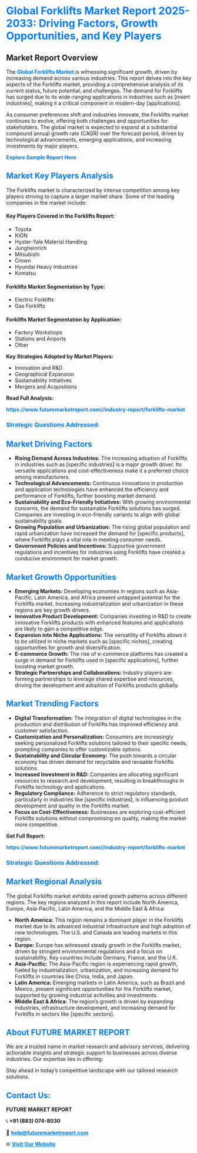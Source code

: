 <h1 style="color: #007BFF;">Global Forklifts Market Report 2025-2033: Driving Factors, Growth Opportunities, and Key Players</h1>

<section id="overview">
<h2>Market Report Overview</h2>
<p>The <a href="https://www.futuremarketreport.com//industry-report/forklifts-market" style="color: #007BFF; text-decoration: none;"><strong>Global Forklifts Market</strong></a> is witnessing significant growth, driven by increasing demand across various industries. This report delves into the key aspects of the Forklifts market, providing a comprehensive analysis of its current status, future potential, and challenges. The demand for Forklifts has surged due to its wide-ranging applications in industries such as [insert industries], making it a critical component in modern-day [applications].</p>
<p>As consumer preferences shift and industries innovate, the Forklifts market continues to evolve, offering both challenges and opportunities for stakeholders. The global market is expected to expand at a substantial compound annual growth rate (CAGR) over the forecast period, driven by technological advancements, emerging applications, and increasing investments by major players.</p>
</section>

<section id="overview">
<p><a href="https://www.futuremarketreport.com//request-sample/reportId=87479" style="color: #007BFF; text-decoration: none;"><strong>Explore Sample Report Here</strong></a></p>
</section>

<section id="key-players">
<h2 style="color: #007BFF;">Market Key Players Analysis</h2>
<p>The Forklifts market is characterized by intense competition among key players striving to capture a larger market share. Some of the leading companies in the market include:</p>
<h4>Key Players Covered in the Forklifts Report:</h4>
<ul><li>Toyota</li><li>KION</li><li>Hyster-Yale Material Handling</li><li>Jungheinrich</li><li>Mitsubishi</li><li>Crown</li><li>Hyundai Heavy Industries</li><li>Komatsu</li></ul>
<h4>Forklifts Market Segmentation by Type:</h4>
<ul><li>Electric Forklifts</li><li>Gas Forklifts</li></ul>

<h4>Forklifts Market Segmentation by Application:</h4>
<ul><li>Factory Workshops</li><li>Stations and Airports</li><li>Other</li></ul>
<p><strong>Key Strategies Adopted by Market Players:</strong></p>
<ul>
<li>Innovation and R&D</li>
<li>Geographical Expansion</li>
<li>Sustainability Initiatives</li>
<li>Mergers and Acquisitions</li>
</ul>
</section>

<section>
<p><strong>Read Full Analysis: </strong></p><a href="https://www.futuremarketreport.com//industry-report/forklifts-market" style="color: #007BFF; text-decoration: none;"><strong>https://www.futuremarketreport.com//industry-report/forklifts-market</strong></a>
<h3 style="color: #007BFF;">Strategic Questions Addressed:</h3>
</section>

<section id="driving-factors">
<h2 style="color: #007BFF;">Market Driving Factors</h2>
<ul>
<li><strong>Rising Demand Across Industries:</strong> The increasing adoption of Forklifts in industries such as [specific industries] is a major growth driver. Its versatile applications and cost-effectiveness make it a preferred choice among manufacturers.</li>
<li><strong>Technological Advancements:</strong> Continuous innovations in production and application technologies have enhanced the efficiency and performance of Forklifts, further boosting market demand.</li>
<li><strong>Sustainability and Eco-Friendly Initiatives:</strong> With growing environmental concerns, the demand for sustainable Forklifts solutions has surged. Companies are investing in eco-friendly variants to align with global sustainability goals.</li>
<li><strong>Growing Population and Urbanization:</strong> The rising global population and rapid urbanization have increased the demand for [specific products], where Forklifts plays a vital role in meeting consumer needs.</li>
<li><strong>Government Policies and Incentives:</strong> Supportive government regulations and incentives for industries using Forklifts have created a conducive environment for market growth.</li>
</ul>
</section>

<section id="growth-opportunities">
<h2 style="color: #007BFF;">Market Growth Opportunities</h2>
<ul>
<li><strong>Emerging Markets:</strong> Developing economies in regions such as Asia-Pacific, Latin America, and Africa present untapped potential for the Forklifts market. Increasing industrialization and urbanization in these regions are key growth drivers.</li>
<li><strong>Innovative Product Development:</strong> Companies investing in R&D to create innovative Forklifts products with enhanced features and applications are likely to gain a competitive edge.</li>
<li><strong>Expansion into Niche Applications:</strong> The versatility of Forklifts allows it to be utilized in niche markets such as [specific niches], creating opportunities for growth and diversification.</li>
<li><strong>E-commerce Growth:</strong> The rise of e-commerce platforms has created a surge in demand for Forklifts used in [specific applications], further boosting market growth.</li>
<li><strong>Strategic Partnerships and Collaborations:</strong> Industry players are forming partnerships to leverage shared expertise and resources, driving the development and adoption of Forklifts products globally.</li>
</ul>
</section>

<section id="trending-factors">
<h2 style="color: #007BFF;">Market Trending Factors</h2>
<ul>
<li><strong>Digital Transformation:</strong> The integration of digital technologies in the production and distribution of Forklifts has improved efficiency and customer satisfaction.</li>
<li><strong>Customization and Personalization:</strong> Consumers are increasingly seeking personalized Forklifts solutions tailored to their specific needs, prompting companies to offer customizable options.</li>
<li><strong>Sustainability and Circular Economy:</strong> The push towards a circular economy has driven demand for recyclable and reusable Forklifts solutions.</li>
<li><strong>Increased Investment in R&D:</strong> Companies are allocating significant resources to research and development, resulting in breakthroughs in Forklifts technology and applications.</li>
<li><strong>Regulatory Compliance:</strong> Adherence to strict regulatory standards, particularly in industries like [specific industries], is influencing product development and quality in the Forklifts market.</li>
<li><strong>Focus on Cost-Effectiveness:</strong> Businesses are exploring cost-efficient Forklifts solutions without compromising on quality, making the market more competitive.</li>
</ul>
</section>

<section>
<p><strong>Get Full Report: </strong></p><a href="https://www.futuremarketreport.com//industry-report/forklifts-market" style="color: #007BFF; text-decoration: none;"><strong>https://www.futuremarketreport.com//industry-report/forklifts-market</strong></a>
<h3 style="color: #007BFF;">Strategic Questions Addressed:</h3>
</section>


<section id="regional-analysis">
<h2 style="color: #007BFF;">Market Regional Analysis</h2>
<p>The global Forklifts market exhibits varied growth patterns across different regions. The key regions analyzed in this report include North America, Europe, Asia-Pacific, Latin America, and the Middle East & Africa:</p>
<ul>
<li><strong>North America:</strong> This region remains a dominant player in the Forklifts market due to its advanced industrial infrastructure and high adoption of new technologies. The U.S. and Canada are leading markets in this region.</li>
<li><strong>Europe:</strong> Europe has witnessed steady growth in the Forklifts market, driven by stringent environmental regulations and a focus on sustainability. Key countries include Germany, France, and the U.K.</li>
<li><strong>Asia-Pacific:</strong> The Asia-Pacific region is experiencing rapid growth, fueled by industrialization, urbanization, and increasing demand for Forklifts in countries like China, India, and Japan.</li>
<li><strong>Latin America:</strong> Emerging markets in Latin America, such as Brazil and Mexico, present significant opportunities for the Forklifts market, supported by growing industrial activities and investments.</li>
<li><strong>Middle East & Africa:</strong> The region’s growth is driven by expanding industries, infrastructure development, and increasing demand for Forklifts in sectors like [specific sectors].</li>
</ul>
</section>

<footer>
<h2 style="color: #007BFF;">About FUTURE MARKET REPORT</h2>
<p>We are a trusted name in market research and advisory services, delivering actionable insights and strategic support to businesses across diverse industries. Our expertise lies in offering:</p>

<p>Stay ahead in today’s competitive landscape with our tailored research solutions.</p>

<h2 style="color: #007BFF;">Contact Us:</h2>
<p><strong>FUTURE MARKET REPORT</strong></p>
<p>📞 <strong>+91 (883) 074-8030</strong></p>
<p>📧 <strong><a href="mailto:help@futuremarketreport.com" style="color: #007BFF;">help@futuremarketreport.com</a></strong></p>
<p>🌐 <strong><a href="https://www.futuremarketreport.com/" style="color: #007BFF;">Visit Our Website</a></strong></p>
</footer>